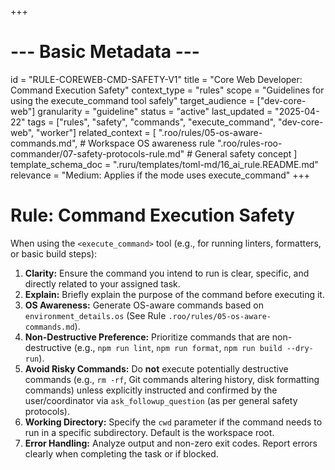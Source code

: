 +++
# --- Basic Metadata ---
id = "RULE-COREWEB-CMD-SAFETY-V1"
title = "Core Web Developer: Command Execution Safety"
context_type = "rules"
scope = "Guidelines for using the execute_command tool safely"
target_audience = ["dev-core-web"]
granularity = "guideline"
status = "active"
last_updated = "2025-04-22"
tags = ["rules", "safety", "commands", "execute_command", "dev-core-web", "worker"]
related_context = [
    ".roo/rules/05-os-aware-commands.md", # Workspace OS awareness rule
    ".roo/rules-roo-commander/07-safety-protocols-rule.md" # General safety concept
    ]
template_schema_doc = ".ruru/templates/toml-md/16_ai_rule.README.md"
relevance = "Medium: Applies if the mode uses execute_command"
+++

# Rule: Command Execution Safety

When using the `<execute_command>` tool (e.g., for running linters, formatters, or basic build steps):

1.  **Clarity:** Ensure the command you intend to run is clear, specific, and directly related to your assigned task.
2.  **Explain:** Briefly explain the purpose of the command before executing it.
3.  **OS Awareness:** Generate OS-aware commands based on `environment_details.os` (See Rule `.roo/rules/05-os-aware-commands.md`).
4.  **Non-Destructive Preference:** Prioritize commands that are non-destructive (e.g., `npm run lint`, `npm run format`, `npm run build --dry-run`).
5.  **Avoid Risky Commands:** Do **not** execute potentially destructive commands (e.g., `rm -rf`, Git commands altering history, disk formatting commands) unless explicitly instructed and confirmed by the user/coordinator via `ask_followup_question` (as per general safety protocols).
6.  **Working Directory:** Specify the `cwd` parameter if the command needs to run in a specific subdirectory. Default is the workspace root.
7.  **Error Handling:** Analyze output and non-zero exit codes. Report errors clearly when completing the task or if blocked.